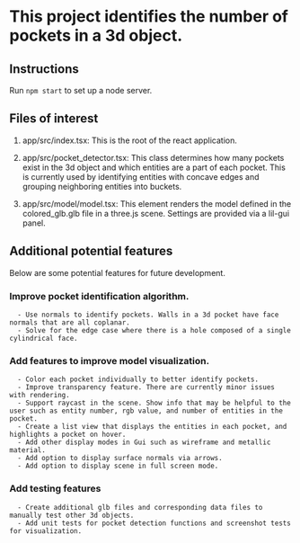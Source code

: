 # This project identifies the number of pockets in a 3d object.

## Instructions

Run `npm start` to set up a node server.

## Files of interest

1. app/src/index.tsx: This is the root of the react application.

2. app/src/pocket_detector.tsx: This class determines how many pockets exist in the 3d object and which entities are a part of each pocket. This is currently used by identifying entities with concave edges and grouping neighboring entities into buckets.

3. app/src/model/model.tsx: This element renders the model defined in the colored_glb.glb file in a three.js scene. Settings are provided via a lil-gui panel.

## Additional potential features

Below are some potential features for future development.

### Improve pocket identification algorithm.
      - Use normals to identify pockets. Walls in a 3d pocket have face normals that are all coplanar.
      - Solve for the edge case where there is a hole composed of a single cylindrical face.

### Add features to improve model visualization.
      - Color each pocket individually to better identify pockets.
      - Improve transparency feature. There are currently minor issues with rendering.
      - Support raycast in the scene. Show info that may be helpful to the user such as entity number, rgb value, and number of entities in the pocket.
      - Create a list view that displays the entities in each pocket, and highlights a pocket on hover.
      - Add other display modes in Gui such as wireframe and metallic material.
      - Add option to display surface normals via arrows.
      - Add option to display scene in full screen mode.

### Add testing features
      - Create additional glb files and corresponding data files to manually test other 3d objects.
      - Add unit tests for pocket detection functions and screenshot tests for visualization.
